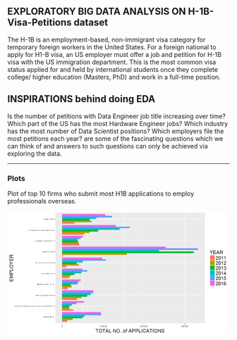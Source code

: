 ## EXPLORATORY BIG DATA ANALYSIS ON H-1B-Visa-Petitions dataset
The H-1B is an employment-based, non-immigrant visa category for temporary foreign workers in the United States. For a foreign national to apply for H1-B visa, an US employer must offer a job and petition for H-1B visa with the US immigration department. This is the most common visa status applied for and held by international students once they complete college/ higher education (Masters, PhD) and work in a full-time position.

## INSPIRATIONS behind doing EDA

Is the number of petitions with Data Engineer job title increasing over time? Which part of the US has the most Hardware Engineer jobs? Which industry has the most number of Data Scientist positions? Which employers file the most petitions each year?
are some of the fascinating questions which we can think of and answers to such questions can only be achieved via exploring the data.


----------------------


### Plots

Plot of top 10 firms who submit most H1B applications to employ professionals overseas. 

![github logo](https://github.com/anishsingh20/Analyzing-Job-Trends-in-US-using-H1B-Visa-petitions/blob/master/final%20plots/Top10Employers.jpeg)
